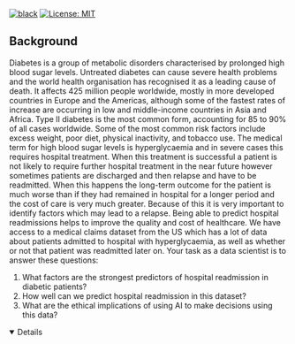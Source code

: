 [![black](https://img.shields.io/badge/code%20style-black-000000.svg?style=plastic)](https://github.com/psf/black)
[![License: MIT](https://img.shields.io/badge/License-MIT-blue.svg?color=g&style=plastic)](https://opensource.org/licenses/MIT)

## Background

Diabetes is a group of metabolic disorders characterised by prolonged high blood sugar levels. Untreated diabetes can cause severe health problems and the world health organisation has recognised it as a leading cause of death. It affects 425 million people worldwide, mostly in more developed countries in Europe and the Americas, although some of the fastest rates of increase are occurring in low and middle-income countries in Asia and Africa. Type II diabetes is the most common form, accounting for 85 to 90% of all cases worldwide. Some of the most common risk factors include excess weight, poor diet, physical inactivity, and tobacco use.
The medical term for high blood sugar levels is hyperglycaemia and in severe cases this requires hospital treatment. When this treatment is successful a patient is not likely to require further hospital treatment in the near future however sometimes patients are discharged and then relapse and have to be readmitted. When this happens the long-term outcome for the patient is much worse than if they had remained in hospital for a longer period and the cost of care is very much greater. Because of this it is very important to identify factors which may lead to a relapse. Being able to predict hospital readmissions helps to improve the quality and cost of healthcare.
We have access to a medical claims dataset from the US which has a lot of data about patients admitted to hospital with hyperglycaemia, as well as whether or not that patient was readmitted later on. Your task as a data scientist is to answer these questions:

1.	What factors are the strongest predictors of hospital readmission in diabetic patients?
2.	How well can we predict hospital readmission in this dataset?
3.	What are the ethical implications of using AI to make decisions using this data?

<details about the notebooks - which one to open etc>